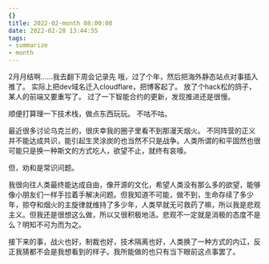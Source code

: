 ```yaml
---
{}
title: 2022-02-month 08:00:00
date: 2022-02-28 13:44:55
tags:
- summarize
- month
---
```

2月月结啊……我去翻下周会记录先
哦，过了个年，然后把海外静态站点对事插入推了。
实际上把dev域名迁入cloudflare，把博客起了。
放了个hack松的鸽子，某人的前端又要重写了。
过了一下智能合约的更新，发现推进还是很慢。

顺便打算理一下技术栈，做点东西玩玩。
不咕不咕。

最近很多讨论乌克兰的，很庆幸我的圈子里看不到那漫天烟火。
不同阵营的正义并不能达成共识，能引起生灵涂炭的也当然不只是战争。人类所谓的和平固然也很可能只是换一种斯文的方式吃人，欲望不止，就终有哀嚎。

但，劝和是常识问题。

我很向往人类最终能达成自由，像开源的文化，希望人类没有那么多的欲望，能够像小朋友们一样手拉着手解决问题。但我知道不可能，做不到，生命存续了多少年，掠夺和烟火的主旋律就维持了多少年，人类早就无可救药了嘛，所以我是悲观主义。但我还是很想这么做，所以又很积极地活。悲观不一定就是消极的态度不是么？明知不可为而为之。

接下来的事，战火也好，制裁也好，技术隔离也好，人类换了一种方式的内讧，反正我猜都不会是我想看到的样子。我所能做的也只有当下眼前这点事罢了。
